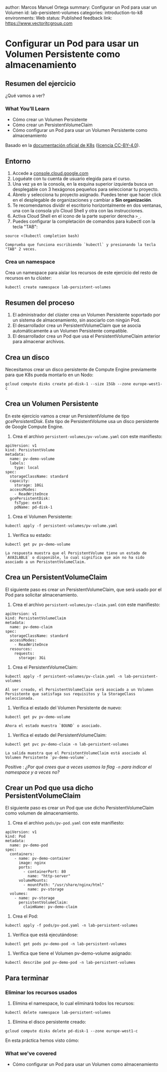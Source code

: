 author: Marcos Manuel Ortega
summary: Configurar un Pod para usar un Volumen
id: lab-persistent-volumes
categories: introduction-to-k8
environments: Web
status: Published
feedback link: https://www.vectoritcgroup.com

# Configurar un Pod para usar un Volumen Persistente como almacenamiento

## Resumen del ejercicio

¿Qué vamos a ver?

### What You’ll Learn 
- Cómo crear un Volumen Persistente
- Cómo crear un PersistentVolumeClaim
- Cómo configurar un Pod para usar un Volumen Persistente como almacenamiento

Basado en la [documentación oficial de K8s](https://kubernetes.io/docs/tasks) ([licencia CC-BY-4.0](https://github.com/kubernetes/website/blob/master/LICENSE)).

## Entorno
1. Accede a [console.cloud.google.com](https://console.cloud.google.com)
2. Loguéate con tu cuenta de usuario elegida para el curso.
3. Una vez ya en la consola, en la esquina superior izquierda busca un desplegable con 3 hexágonos pequeños para seleccionar tu proyecto.
4. Ábrelo y selecciona tu proyecto asignado. Puedes tener que hacer click en el desplegable de organizaciones y cambiar a **Sin organización**.
5. Te recomendamos dividir el escritorio horizontalmente en dos ventanas, una con la consola y/o Cloud Shell y otra con las instrucciones.
6. Activa Cloud Shell en el icono de la parte superior derecha `>_`.
7. Puedes configurar la completación de comandos para kubectl con la tecla "TAB":
```
source <(kubectl completion bash)
```

    Comprueba que funciona escribiendo `kubectl` y presionando la tecla "TAB" 2 veces.

### Crea un namespace
Crea un namespace para aislar los recursos de este ejercicio del resto de recursos en tu clúster:
```
kubectl create namespace lab-persistent-volumes
```

## Resumen del proceso
1. El administrador del clúster crea un Volumen Persistente soportado por un sistema de almacenamiento, sin asociarlo con ningún Pod.
2. El desarrollador crea un PersistentVolumeClaim que se asocia automáticamente a un Volumen Persistente compatible.
3. El desarrollador crea un Pod que usa el PersistentVolumeClaim anterior para almacenar archivos.


## Crea un disco
Necesitamos crear un disco persistente de Compute Engine previamente para que K8s pueda montarlo en un Nodo:

```
gcloud compute disks create pd-disk-1 --size 15Gb --zone europe-west1-c
```

## Crea un Volumen Persistente
En este ejercicio vamos a crear un PersistentVolume de tipo *gcePersistentDisk*. Este tipo de PersistentVolume usa un disco persistente de Google Compute Engine.

1. Crea el archivo `persistent-volumes/pv-volume.yaml` con este manifiesto:
```
apiVersion: v1
kind: PersistentVolume
metadata:
  name: pv-demo-volume
  labels:
    type: local
spec:
  storageClassName: standard
  capacity:
    storage: 10Gi
  accessModes:
    - ReadWriteOnce
  gcePersistentDisk:
    fsType: ext4
    pdName: pd-disk-1
```

1. Crea el Volumen Persistente:
```
kubectl apply -f persistent-volumes/pv-volume.yaml
```

1. Verifica su estado:
```
kubectl get pv pv-demo-volume
```

    La respuesta muestra que el PersistentVolume tiene un estado de `AVAILABLE` o disponible, lo cual significa que aún no ha sido asociado a un PersistentVolumeClaim.

## Crea un PersistentVolumeClaim
El siguiente paso es crear un PersistentVolumeClaim, que será usado por el Pod para solicitar almacenamiento.

1. Crea el archivo `persistent-volumes/pv-claim.yaml` con este manifiesto:
```
apiVersion: v1
kind: PersistentVolumeClaim
metadata:
  name: pv-demo-claim
spec:
  storageClassName: standard
  accessModes:
    - ReadWriteOnce
  resources:
    requests:
      storage: 3Gi
```

1. Crea el PersistentVolumeClaim:
```
kubectl apply -f persistent-volumes/pv-claim.yaml -n lab-persistent-volumes
```

    Al ser creado, el PersistentVolumeClaim será asociado a un Volumen Persistente que satisfaga sus requisitos y la StorageClass seleccionada.

1. Verifica el estado del Volumen Persistente de nuevo:
```
kubectl get pv pv-demo-volume
```

    Ahora el estado muestra `BOUND` o asociado.

1. Verifica el estado del PersistentVolumeClaim:
```
kubectl get pvc pv-demo-claim -n lab-persistent-volumes
```

    La salida muestra que el PersistentVolumeClaim está asociado al Volumen Persistente `pv-demo-volume`.

Positive
: *¿Por qué crees que a veces usamos la flag `-n` para indicar el namespace y a veces no?*

## Crear un Pod que usa dicho PersistentVolumeClaim
El siguiente paso es crear un Pod que use dicho PersistentVolumeClaim como volumen de almacenamiento.

1. Crea el archivo `pods/pv-pod.yaml` con este manifiesto:
```
apiVersion: v1
kind: Pod
metadata:
  name: pv-demo-pod
spec:
  containers:
    - name: pv-demo-container
      image: nginx
      ports:
        - containerPort: 80
          name: "http-server"
      volumeMounts:
        - mountPath: "/usr/share/nginx/html"
          name: pv-storage
  volumes:
    - name: pv-storage
      persistentVolumeClaim:
        claimName: pv-demo-claim          
```

1. Crea el Pod:
```
kubectl apply -f pods/pv-pod.yaml -n lab-persistent-volumes
```

1. Verifica que está ejecutándose:
```
kubectl get pods pv-demo-pod -n lab-persistent-volumes
```

1. Verifica que tiene el Volumen pv-demo-volume asignado:
```
kubectl describe pod pv-demo-pod -n lab-persistent-volumes
```

## Para terminar

### Eliminar los recursos usados
1. Elimina el namespace, lo cual eliminará todos los recursos:
```
kubectl delete namespace lab-persistent-volumes
```

1. Elimina el disco persistente creado:
```
gcloud compute disks delete pd-disk-1 --zone europe-west1-c
```

En esta práctica hemos visto cómo:

### What we've covered
- Cómo configurar un Pod para usar un Volumen como almacenamiento